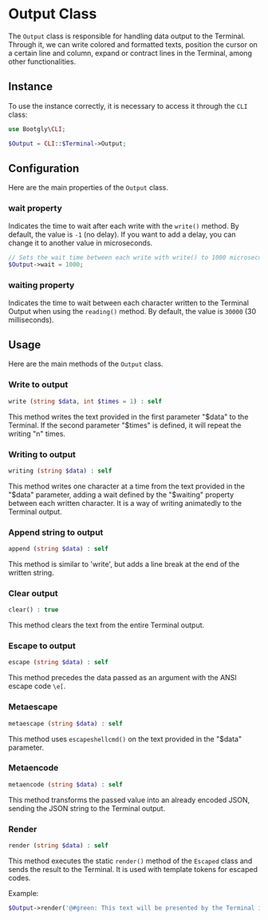 # Output Class

The `Output` class is responsible for handling data output to the Terminal. Through it, we can write colored and formatted texts, position the cursor on a certain line and column, expand or contract lines in the Terminal, among other functionalities.

## Instance

To use the instance correctly, it is necessary to access it through the `CLI` class:

```php
use Bootgly\CLI;

$Output = CLI::$Terminal->Output;
```

## Configuration

Here are the main properties of the `Output` class.

### wait property

Indicates the time to wait after each write with the `write()` method. By default, the value is `-1` (no delay). If you want to add a delay, you can change it to another value in microseconds.

```php
// Sets the wait time between each write with write() to 1000 microseconds
$Output->wait = 1000;
```

### waiting property

Indicates the time to wait between each character written to the Terminal Output when using the `reading()` method. By default, the value is `30000` (30 milliseconds).

## Usage

Here are the main methods of the `Output` class.

### Write to output

```php
write (string $data, int $times = 1) : self
```

This method writes the text provided in the first parameter "$data" to the Terminal. If the second parameter "$times" is defined, it will repeat the writing "n" times.

### Writing to output

```php
writing (string $data) : self
```

This method writes one character at a time from the text provided in the "$data" parameter, adding a wait defined by the "$waiting" property between each written character. It is a way of writing animatedly to the Terminal output.

### Append string to output

```php
append (string $data) : self
```

This method is similar to 'write', but adds a line break at the end of the written string.

### Clear output

```php
clear() : true
```

This method clears the text from the entire Terminal output.

### Escape to output

```php
escape (string $data) : self
```

This method precedes the data passed as an argument with the ANSI escape code `\e[`.

### Metaescape

```php
metaescape (string $data) : self
```

This method uses `escapeshellcmd()` on the text provided in the "$data" parameter.

### Metaencode

```php
metaencode (string $data) : self
```

This method transforms the passed value into an already encoded JSON, sending the JSON string to the Terminal output.

### Render

```php
render (string $data) : self
```

This method executes the static `render()` method of the `Escaped` class and sends the result to the Terminal. It is used with template tokens for escaped codes.

Example:

```php
$Output->render('@#green: This text will be presented by the Terminal in green color.');
```
